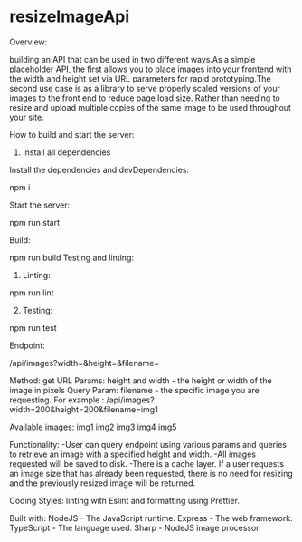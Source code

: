 # resizeImageApi
Overview:

building an API that can be used in two different ways.As a simple placeholder API, 
the first allows you to place images into your frontend with the width and height set via URL parameters for rapid prototyping.The second use case 
is as a library to serve properly scaled versions of your images to the front end to reduce page load size. Rather than needing to resize and 
upload multiple copies of the same image to be used throughout your site.

How to build and start the server:

1. Install all dependencies

Install the dependencies and devDependencies:

npm i 

Start the server:

npm run start

Build:

npm run build
Testing and linting:

1. Linting:

npm run lint

2. Testing:

npm run test

Endpoint:

/api/images?width=<width>&height=<height>&filename=<imageName>

Method: get URL Params: height and width - the height or width of the image in pixels Query Param: filename - the specific image you are requesting.
For example : /api/images?width=200&height=200&filename=img1

Available images:
img1
img2
img3
img4
img5

Functionality:
-User can query endpoint using various params and queries to retrieve an image with a specified height and width.
-All images requested will be saved to disk.
-There is a cache layer. If a user requests an image size that has already been requested, there is no need for resizing and the previously resized image will be returned.

Coding Styles:
linting with Eslint and formatting using Prettier.

Built with:
NodeJS - The JavaScript runtime.
Express - The web framework.
TypeScript - The language used.
Sharp - NodeJS image processor.
